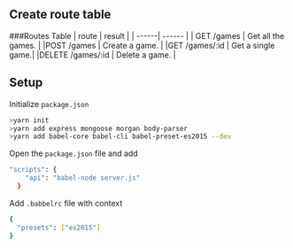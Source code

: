 ## Create route table
###Routes Table
| route | result |
| ------| ------ |
| GET /games	| Get all the games. |
|POST /games | Create a game. |
|GET /games/:id	| Get a single game.|
|DELETE /games/:id | Delete a game. | 

## Setup
Initialize `package.json`

```Bash
>yarn init
>yarn add express mongoose morgan body-parser
>yarn add babel-core babel-cli babel-preset-es2015 --dev
```

Open the `package.json` file and add

```Bash
"scripts": {
    "api": "babel-node server.js"
  }
```
Add `.babbelrc` file with context

```Bash
{
  "presets": ["es2015"]
}
```
